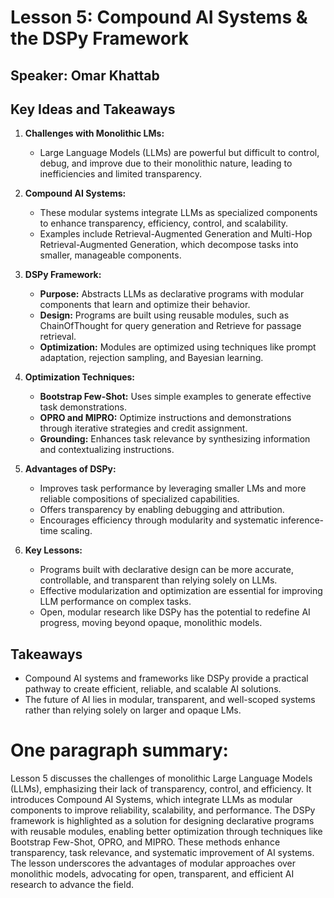 # Lesson 5: Compound AI Systems & the DSPy Framework

## Speaker: Omar Khattab
## Key Ideas and Takeaways

1. **Challenges with Monolithic LMs:**
    - Large Language Models (LLMs) are powerful but difficult to control, debug, and improve due to their monolithic nature, leading to inefficiencies and limited transparency.

2. **Compound AI Systems:**
    - These modular systems integrate LLMs as specialized components to enhance transparency, efficiency, control, and scalability.
    - Examples include Retrieval-Augmented Generation and Multi-Hop Retrieval-Augmented Generation, which decompose tasks into smaller, manageable components.

3. **DSPy Framework:**
    - **Purpose:** Abstracts LLMs as declarative programs with modular components that learn and optimize their behavior.
    - **Design:** Programs are built using reusable modules, such as ChainOfThought for query generation and Retrieve for passage retrieval.
    - **Optimization:** Modules are optimized using techniques like prompt adaptation, rejection sampling, and Bayesian learning.

4. **Optimization Techniques:**
    - **Bootstrap Few-Shot:** Uses simple examples to generate effective task demonstrations.
    - **OPRO and MIPRO:** Optimize instructions and demonstrations through iterative strategies and credit assignment.
    - **Grounding:** Enhances task relevance by synthesizing information and contextualizing instructions.

5. **Advantages of DSPy:**
    - Improves task performance by leveraging smaller LMs and more reliable compositions of specialized capabilities.
    - Offers transparency by enabling debugging and attribution.
    - Encourages efficiency through modularity and systematic inference-time scaling.

6. **Key Lessons:**
    - Programs built with declarative design can be more accurate, controllable, and transparent than relying solely on LLMs.
    - Effective modularization and optimization are essential for improving LLM performance on complex tasks.
    - Open, modular research like DSPy has the potential to redefine AI progress, moving beyond opaque, monolithic models.

## Takeaways

- Compound AI systems and frameworks like DSPy provide a practical pathway to create efficient, reliable, and scalable AI solutions.
- The future of AI lies in modular, transparent, and well-scoped systems rather than relying solely on larger and opaque LMs.


# One paragraph summary:

Lesson 5 discusses the challenges of monolithic Large Language Models (LLMs), emphasizing their lack of transparency, control, and efficiency. It introduces Compound AI Systems, which integrate LLMs as modular components to improve reliability, scalability, and performance. The DSPy framework is highlighted as a solution for designing declarative programs with reusable modules, enabling better optimization through techniques like Bootstrap Few-Shot, OPRO, and MIPRO. These methods enhance transparency, task relevance, and systematic improvement of AI systems. The lesson underscores the advantages of modular approaches over monolithic models, advocating for open, transparent, and efficient AI research to advance the field.

